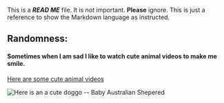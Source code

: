 This is a **_READ ME_** file. It is _not_ important. **Please** ignore.
This is just a reference to show the Markdown language as instructed.


## Randomness: 
#### Sometimes when I am sad I like to watch cute animal videos to make me smile.

[Here are some cute animal videos](https://www.youtube.com/watch?v=C9OMAX91oyw&t=1s)

![Here is an a cute doggo -- Baby Australian Shepered](http://7desktopthemes.com/images/australian-shepherd-puppies-blue-merle-wallpaper-4.jpg)
